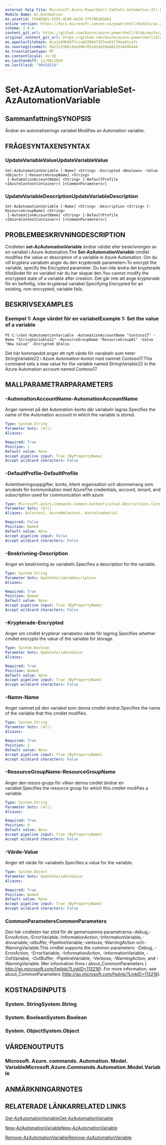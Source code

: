 ```yaml
---
external help file: Microsoft.Azure.PowerShell.Cmdlets.Automation.dll-Help.xml
Module Name: Az.Automation
ms.assetid: F344D8D1-5593-4C09-A1CA-37579D2A3A61
online version: https://docs.microsoft.com/en-us/powershell/module/az.automation/set-azautomationvariable
schema: 2.0.0
content_git_url: https://github.com/Azure/azure-powershell/blob/master/src/Automation/Automation/help/Set-AzAutomationVariable.md
original_content_git_url: https://github.com/Azure/azure-powershell/blob/master/src/Automation/Automation/help/Set-AzAutomationVariable.md
ms.openlocfilehash: 0ca1e99b68f7cca8d39647357ee81770ea41cefc
ms.sourcegitcommit: 04221336bc9eed46c05ed1e828a6811534d4b4ab
ms.translationtype: MT
ms.contentlocale: sv-SE
ms.lasthandoff: 12/08/2020
ms.locfileid: "98418219"
---
```

# <span data-ttu-id="80959-101">Set-AzAutomationVariable</span><span class="sxs-lookup"><span data-stu-id="80959-101">Set-AzAutomationVariable</span></span>

## <span data-ttu-id="80959-102">Sammanfattning</span><span class="sxs-lookup"><span data-stu-id="80959-102">SYNOPSIS</span></span>
<span data-ttu-id="80959-103">Ändrar en automatiserings variabel.</span><span class="sxs-lookup"><span data-stu-id="80959-103">Modifies an Automation variable.</span></span>

## <span data-ttu-id="80959-104">FRÅGESYNTAXEN</span><span class="sxs-lookup"><span data-stu-id="80959-104">SYNTAX</span></span>

### <span data-ttu-id="80959-105">UpdateVariableValue</span><span class="sxs-lookup"><span data-stu-id="80959-105">UpdateVariableValue</span></span>
```
Set-AzAutomationVariable [-Name] <String> -Encrypted <Boolean> -Value <Object> [-ResourceGroupName] <String>
 [-AutomationAccountName] <String> [-DefaultProfile <IAzureContextContainer>] [<CommonParameters>]
```

### <span data-ttu-id="80959-106">UpdateVariableDescription</span><span class="sxs-lookup"><span data-stu-id="80959-106">UpdateVariableDescription</span></span>
```
Set-AzAutomationVariable [-Name] <String> -Description <String> [-ResourceGroupName] <String>
 [-AutomationAccountName] <String> [-DefaultProfile <IAzureContextContainer>] [<CommonParameters>]
```

## <span data-ttu-id="80959-107">PROBLEMBESKRIVNING</span><span class="sxs-lookup"><span data-stu-id="80959-107">DESCRIPTION</span></span>
<span data-ttu-id="80959-108">Cmdleten **set-AzAutomationVariable** ändrar värdet eller beskrivningen av en variabel i Azure Automation.</span><span class="sxs-lookup"><span data-stu-id="80959-108">The **Set-AzAutomationVariable** cmdlet modifies the value or description of a variable in Azure Automation.</span></span>
<span data-ttu-id="80959-109">Om du vill kryptera variabeln anger du den *krypterade* parametern.</span><span class="sxs-lookup"><span data-stu-id="80959-109">To encrypt the variable, specify the *Encrypted* parameter.</span></span>
<span data-ttu-id="80959-110">Du kan inte ändra det krypterade tillståndet för en variabel när du har skapat den.</span><span class="sxs-lookup"><span data-stu-id="80959-110">You cannot modify the encrypted state of a variable after creation.</span></span>
<span data-ttu-id="80959-111">Det går inte att ange *krypterade* för en befintlig, icke-krypterad variabel.</span><span class="sxs-lookup"><span data-stu-id="80959-111">Specifying *Encrypted* for an existing, non-encrypted, variable fails.</span></span>

## <span data-ttu-id="80959-112">BESKRIVS</span><span class="sxs-lookup"><span data-stu-id="80959-112">EXAMPLES</span></span>

### <span data-ttu-id="80959-113">Exempel 1: Ange värdet för en variabel</span><span class="sxs-lookup"><span data-stu-id="80959-113">Example 1: Set the value of a variable</span></span>
```
PS C:\>Set-AzAutomationVariable -AutomationAccountName "Contoso17" -Name "StringVariable22" -ResourceGroupName "ResourceGroup01" -Value "New Value" -Encrypted $False
```

<span data-ttu-id="80959-114">Det här kommandot anger ett nytt värde för variabeln som heter StringVariable22 i Azure Automation-kontot med namnet Contoso17.</span><span class="sxs-lookup"><span data-stu-id="80959-114">This command sets a new value for the variable named StringVariable22 in the Azure Automation account named Contoso17.</span></span>

## <span data-ttu-id="80959-115">MALLPARAMETRAR</span><span class="sxs-lookup"><span data-stu-id="80959-115">PARAMETERS</span></span>

### <span data-ttu-id="80959-116">-AutomationAccountName</span><span class="sxs-lookup"><span data-stu-id="80959-116">-AutomationAccountName</span></span>
<span data-ttu-id="80959-117">Anger namnet på det Automation-konto där variabeln lagras.</span><span class="sxs-lookup"><span data-stu-id="80959-117">Specifies the name of the Automation account in which the variable is stored.</span></span>

```yaml
Type: System.String
Parameter Sets: (All)
Aliases:

Required: True
Position: 1
Default value: None
Accept pipeline input: True (ByPropertyName)
Accept wildcard characters: False
```

### <span data-ttu-id="80959-118">-DefaultProfile</span><span class="sxs-lookup"><span data-stu-id="80959-118">-DefaultProfile</span></span>
<span data-ttu-id="80959-119">Autentiseringsuppgifter, konto, klient organisation och abonnemang som används för kommunikation med Azure</span><span class="sxs-lookup"><span data-stu-id="80959-119">The credentials, account, tenant, and subscription used for communication with azure</span></span>

```yaml
Type: Microsoft.Azure.Commands.Common.Authentication.Abstractions.Core.IAzureContextContainer
Parameter Sets: (All)
Aliases: AzContext, AzureRmContext, AzureCredential

Required: False
Position: Named
Default value: None
Accept pipeline input: False
Accept wildcard characters: False
```

### <span data-ttu-id="80959-120">-Beskrivning</span><span class="sxs-lookup"><span data-stu-id="80959-120">-Description</span></span>
<span data-ttu-id="80959-121">Anger en beskrivning av variabeln.</span><span class="sxs-lookup"><span data-stu-id="80959-121">Specifies a description for the variable.</span></span>

```yaml
Type: System.String
Parameter Sets: UpdateVariableDescription
Aliases:

Required: True
Position: Named
Default value: None
Accept pipeline input: True (ByPropertyName)
Accept wildcard characters: False
```

### <span data-ttu-id="80959-122">-Krypterade</span><span class="sxs-lookup"><span data-stu-id="80959-122">-Encrypted</span></span>
<span data-ttu-id="80959-123">Anger om cmdlet krypterar variabelns värde för lagring.</span><span class="sxs-lookup"><span data-stu-id="80959-123">Specifies whether cmdlet encrypts the value of the variable for storage.</span></span>

```yaml
Type: System.Boolean
Parameter Sets: UpdateVariableValue
Aliases:

Required: True
Position: Named
Default value: None
Accept pipeline input: True (ByPropertyName)
Accept wildcard characters: False
```

### <span data-ttu-id="80959-124">-Namn</span><span class="sxs-lookup"><span data-stu-id="80959-124">-Name</span></span>
<span data-ttu-id="80959-125">Anger namnet på den variabel som denna cmdlet ändrar.</span><span class="sxs-lookup"><span data-stu-id="80959-125">Specifies the name of the variable that this cmdlet modifies.</span></span>

```yaml
Type: System.String
Parameter Sets: (All)
Aliases:

Required: True
Position: 2
Default value: None
Accept pipeline input: True (ByPropertyName)
Accept wildcard characters: False
```

### <span data-ttu-id="80959-126">-ResourceGroupName</span><span class="sxs-lookup"><span data-stu-id="80959-126">-ResourceGroupName</span></span>
<span data-ttu-id="80959-127">Anger den resurs grupp för vilken denna cmdlet ändrar en variabel.</span><span class="sxs-lookup"><span data-stu-id="80959-127">Specifies the resource group for which this cmdlet modifies a variable.</span></span>

```yaml
Type: System.String
Parameter Sets: (All)
Aliases:

Required: True
Position: 0
Default value: None
Accept pipeline input: True (ByPropertyName)
Accept wildcard characters: False
```

### <span data-ttu-id="80959-128">-Värde</span><span class="sxs-lookup"><span data-stu-id="80959-128">-Value</span></span>
<span data-ttu-id="80959-129">Anger ett värde för variabeln.</span><span class="sxs-lookup"><span data-stu-id="80959-129">Specifies a value for the variable.</span></span>

```yaml
Type: System.Object
Parameter Sets: UpdateVariableValue
Aliases:

Required: True
Position: Named
Default value: None
Accept pipeline input: True (ByPropertyName)
Accept wildcard characters: False
```

### <span data-ttu-id="80959-130">CommonParameters</span><span class="sxs-lookup"><span data-stu-id="80959-130">CommonParameters</span></span>
<span data-ttu-id="80959-131">Den här cmdleten har stöd för de gemensamma parametrarna:-debug,-ErrorAction,-ErrorVariable,-InformationAction,-InformationVariable,-disvariable,-utbuffer,-PipelineVariable,-verbose,-WarningAction och-WarningVariable.</span><span class="sxs-lookup"><span data-stu-id="80959-131">This cmdlet supports the common parameters: -Debug, -ErrorAction, -ErrorVariable, -InformationAction, -InformationVariable, -OutVariable, -OutBuffer, -PipelineVariable, -Verbose, -WarningAction, and -WarningVariable.</span></span> <span data-ttu-id="80959-132">Mer information finns i about_CommonParameters ( http://go.microsoft.com/fwlink/?LinkID=113216) .</span><span class="sxs-lookup"><span data-stu-id="80959-132">For more information, see about_CommonParameters (http://go.microsoft.com/fwlink/?LinkID=113216).</span></span>

## <span data-ttu-id="80959-133">KOSTNADS</span><span class="sxs-lookup"><span data-stu-id="80959-133">INPUTS</span></span>

### <span data-ttu-id="80959-134">System. String</span><span class="sxs-lookup"><span data-stu-id="80959-134">System.String</span></span>

### <span data-ttu-id="80959-135">System. Boolean</span><span class="sxs-lookup"><span data-stu-id="80959-135">System.Boolean</span></span>

### <span data-ttu-id="80959-136">System. Object</span><span class="sxs-lookup"><span data-stu-id="80959-136">System.Object</span></span>

## <span data-ttu-id="80959-137">VÄRDEN</span><span class="sxs-lookup"><span data-stu-id="80959-137">OUTPUTS</span></span>

### <span data-ttu-id="80959-138">Microsoft. Azure. commands. Automation. Model. Variable</span><span class="sxs-lookup"><span data-stu-id="80959-138">Microsoft.Azure.Commands.Automation.Model.Variable</span></span>

## <span data-ttu-id="80959-139">ANMÄRKNINGAR</span><span class="sxs-lookup"><span data-stu-id="80959-139">NOTES</span></span>

## <span data-ttu-id="80959-140">RELATERADE LÄNKAR</span><span class="sxs-lookup"><span data-stu-id="80959-140">RELATED LINKS</span></span>

[<span data-ttu-id="80959-141">Get-AzAutomationVariable</span><span class="sxs-lookup"><span data-stu-id="80959-141">Get-AzAutomationVariable</span></span>](./Get-AzAutomationVariable.md)

[<span data-ttu-id="80959-142">New-AzAutomationVariable</span><span class="sxs-lookup"><span data-stu-id="80959-142">New-AzAutomationVariable</span></span>](./New-AzAutomationVariable.md)

[<span data-ttu-id="80959-143">Remove-AzAutomationVariable</span><span class="sxs-lookup"><span data-stu-id="80959-143">Remove-AzAutomationVariable</span></span>](./Remove-AzAutomationVariable.md)


